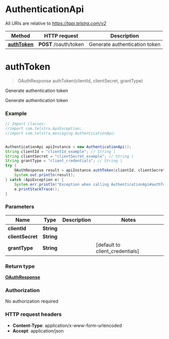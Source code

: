 # AuthenticationApi

All URIs are relative to *https://tapi.telstra.com/v2*

Method | HTTP request | Description
------------- | ------------- | -------------
[**authToken**](AuthenticationApi.md#authToken) | **POST** /oauth/token | Generate authentication token


<a name="authToken"></a>
# **authToken**
> OAuthResponse authToken(clientId, clientSecret, grantType)

Generate authentication token

Generate authentication token

### Example
```java
// Import classes:
//import com.telstra.ApiException;
//import com.telstra.messaging.AuthenticationApi;


AuthenticationApi apiInstance = new AuthenticationApi();
String clientId = "clientId_example"; // String | 
String clientSecret = "clientSecret_example"; // String | 
String grantType = "client_credentials"; // String | 
try {
    OAuthResponse result = apiInstance.authToken(clientId, clientSecret, grantType);
    System.out.println(result);
} catch (ApiException e) {
    System.err.println("Exception when calling AuthenticationApi#authToken");
    e.printStackTrace();
}
```

### Parameters

Name | Type | Description  | Notes
------------- | ------------- | ------------- | -------------
 **clientId** | **String**|  |
 **clientSecret** | **String**|  |
 **grantType** | **String**|  | [default to client_credentials]

### Return type

[**OAuthResponse**](OAuthResponse.md)

### Authorization

No authorization required

### HTTP request headers

 - **Content-Type**: application/x-www-form-urlencoded
 - **Accept**: application/json

